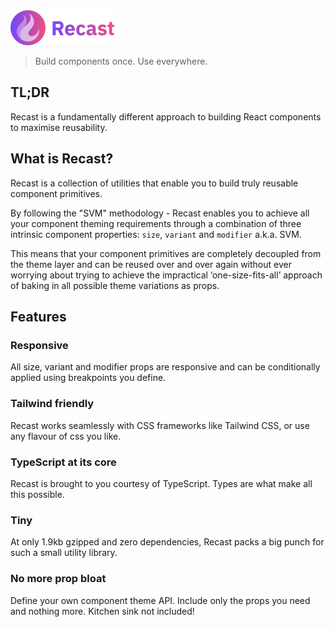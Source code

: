 <img src="logo.svg" alt="Recast" width="167">

> Build components once. Use everywhere.

## TL;DR

Recast is a fundamentally different approach to building React components to maximise reusability.

## What is Recast?

Recast is a collection of utilities that enable you to build truly reusable component primitives.

By following the "SVM" methodology - Recast enables you to achieve all your component theming requirements through a combination of three intrinsic component properties: `size`, `variant` and `modifier` a.k.a. SVM.

This means that your component primitives are completely decoupled from the theme layer and can be reused over and over again without ever worrying about trying to achieve the impractical ‘one-size-fits-all’ approach of baking in all possible theme variations as props.

## Features

### Responsive

All size, variant and modifier props are responsive and can be conditionally applied using breakpoints you define.

### Tailwind friendly

Recast works seamlessly with CSS frameworks like Tailwind CSS, or use any flavour of css you like.

### TypeScript at its core

Recast is brought to you courtesy of TypeScript. Types are what make all this possible.

### Tiny

At only 1.9kb gzipped and zero dependencies, Recast packs a big punch for such a small utility library.

### No more prop bloat

Define your own component theme API. Include only the props you need and nothing more. Kitchen sink not included!
